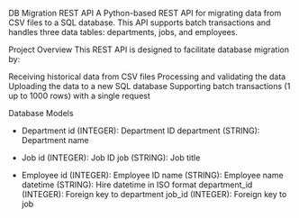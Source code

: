 DB Migration REST API
A Python-based REST API for migrating data from CSV files to a SQL database. This API supports batch transactions and handles three data tables: departments, jobs, and employees.

Project Overview
This REST API is designed to facilitate database migration by:

Receiving historical data from CSV files
Processing and validating the data
Uploading the data to a new SQL database
Supporting batch transactions (1 up to 1000 rows) with a single request

Database Models

- Department
  id (INTEGER): Department ID
  department (STRING): Department name

- Job
  id (INTEGER): Job ID
  job (STRING): Job title

- Employee
  id (INTEGER): Employee ID
  name (STRING): Employee name
  datetime (STRING): Hire datetime in ISO format
  department_id (INTEGER): Foreign key to department
  job_id (INTEGER): Foreign key to job
